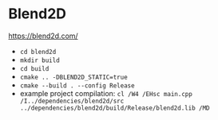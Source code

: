# Blend2D

https://blend2d.com/

* `cd blend2d`
* `mkdir build`
* `cd build`
* `cmake .. -DBLEND2D_STATIC=true`
* `cmake --build . --config Release`
* example project compilation: `cl /W4 /EHsc main.cpp /I../dependencies/blend2d/src ../dependencies/blend2d/build/Release/blend2d.lib /MD`